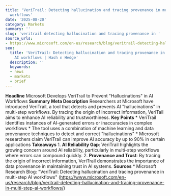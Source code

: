 ```yaml
---
title: 'VeriTrail: Detecting hallucination and tracing provenance in multi-step AI
  workflows'
date: '2025-08-20'
category: Markets
summary: ''
slug: 'veritrail detecting hallucination and tracing provenance in '
source_urls:
- https://www.microsoft.com/en-us/research/blog/veritrail-detecting-hallucination-and-tracing-provenance-in-multi-step-ai-workflows/
seo:
  title: 'VeriTrail: Detecting hallucination and tracing provenance in multi-step
    AI workflows | Hash n Hedge'
  description: ''
  keywords:
  - news
  - markets
  - brief
---
```


**Headline** Microsoft Develops VeriTrail to Prevent "Hallucinations" in AI Workflows  **Summary Meta Description** Researchers at Microsoft have introduced VeriTrail, a tool that detects and prevents AI "hallucinations" in multi-step workflows. By tracing the origin of incorrect information, VeriTail aims to enhance AI reliability and trustworthiness.  **Key Points**  * VeriTrail identifies instances of AI-generated errors or inaccuracies in complex workflows * The tool uses a combination of machine learning and data provenance techniques to detect and correct "hallucinations" * Microsoft researchers claim VeriTrail can improve AI accuracy by up to 90% in certain applications  **Takeaways**  1. **AI Reliability Gap**: VeriTrail highlights the growing concern around AI reliability, particularly in multi-step workflows where errors can compound quickly. 2. **Provenance and Trust**: By tracing the origin of incorrect information, VeriTrail demonstrates the importance of data provenance in maintaining trust in AI systems.  **Sources** * Microsoft Research Blog: "VeriTrail: Detecting hallucination and tracing provenance in multi-step AI workflows" (https://www.microsoft.com/en-us/research/blog/veritrail-detecting-hallucination-and-tracing-provenance-in-multi-step-ai-workflows/) 
